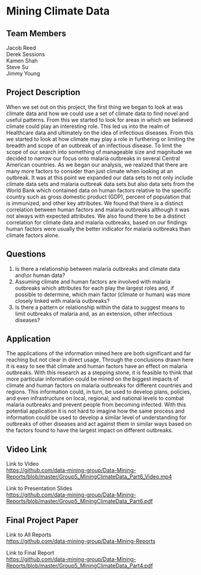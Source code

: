 # Mining Climate Data

## Team Members
 Jacob Reed <br />
 Derek Sessions <br />
 Kamen Shah <br />
 Steve Su <br />
 Jimmy Young <br />

## Project Description
When we set out on this project, the first thing we began to look at was climate data and how we could use a set of climate data to find novel and useful patterns. From this we started to look for areas in which we believed climate could play an interesting role. This led us into the realm of Healthcare data and ultimately on the idea of infectious diseases. From this we started to look at how climate may play a role in furthering or limiting the breadth and scope of an outbreak of an infectious disease. To limit the scope of our search into something of manageable size and magnitude we decided to narrow our focus onto malaria outbreaks in several Central American countries. As we began our analysis, we realized that there are many more factors to consider than just climate when looking at an outbreak. It was at this point we expanded our data sets to not only include climate data sets and malaria outbreak data sets but also data sets from the World Bank which contained data on human factors relative to the specific country such as gross domestic product (GDP), percent of population that is immunized, and other key attributes. We found that there is a distinct correlation between human factors and malaria outbreaks although it was not always with expected attributes. We also found there to be a distinct correlation for climate data and malaria outbreaks, based on our findings human factors were usually the better indicator for malaria outbreaks than climate factors alone.

 
## Questions
1) Is there a relationship between malaria outbreaks and climate data and\or human data?<br />
2) Assuming climate and human factors are involved with malaria outbreaks which attributes for each play the largest roles and, if possible to determine, which main factor (climate or human) was more closely linked with malaria outbreaks?<br />
3) Is there a pattern or relationship within the data to suggest means to limit outbreaks of malaria and, as an extension, other infectious diseases?<br />

## Application
The applications of the information mined here are both significant and far reaching but not clear in direct usage. Through the conclusions drawn here it is easy to see that climate and human factors have an effect on malaria outbreaks. With this research as a stepping stone, it is feasible to think that more particular information could be mined on the biggest impacts of climate and human factors on malaria outbreaks for different countries and regions. This information could, in turn, be used to develop plans, policies, and even infrastructure on local, regional, and national levels to combat malaria outbreaks and prevent people from becoming infected. With this potential application it is not hard to imagine how the same process and information could be used to develop a similar level of understanding for outbreaks of other diseases and act against them in similar ways based on the factors found to have the largest impact on different outbreaks.

## Video Link

Link to Video<br />
https://github.com/data-mining-group/Data-Mining-Reports/blob/master/Group5_MiningClimateData_Part6_Video.mp4<br />

Link to Presentation Slides<br />
https://github.com/data-mining-group/Data-Mining-Reports/blob/master/Group5_MiningClimateData_Part6.pdf<br />

## Final Project Paper

Link to All Reports <br />
https://github.com/data-mining-group/Data-Mining-Reports <br />

Link to Final Report<br />
https://github.com/data-mining-group/Data-Mining-Reports/blob/master/Group5_MiningClimateData_Part4.pdf
